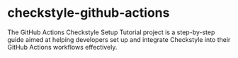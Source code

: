 # checkstyle-github-actions
The GitHub Actions Checkstyle Setup Tutorial project is a step-by-step guide aimed at helping developers set up and integrate Checkstyle into their GitHub Actions workflows effectively.
